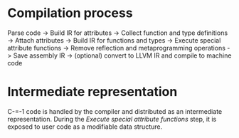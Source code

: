 # Compilation process

Parse code -> Build IR for attributes -> Collect function and type definitions -> Attach attributes -> Build IR for functions and types -> Execute special attribute functions -> Remove reflection and metaprogramming operations -> Save assembly IR -> (optional) convert to LLVM IR and compile to machine code

# Intermediate representation

C-=-1 code is handled by the compiler and distributed as an intermediate representation. During the _Execute special attribute functions_ step, it is exposed to user code as a modifiable data structure.